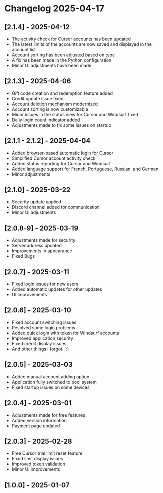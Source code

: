 # Changelog 2025-04-17

## [2.1.4] - 2025-04-12
- The activity check for Cursor accounts has been updated
- The latest limits of the accounts are now saved and displayed in the account list
- Account sorting has been adjusted based on type
- A fix has been made in the Python configuration
- Minor UI adjustments have been made

## [2.1.3] - 2025-04-06
- Gift code creation and redemption feature added
- Credit update issue fixed
- Account deletion mechanism modernized
- Account sorting is now customizable
- Minor issues in the status view for Cursor and Windsurf fixed
- Daily login count indicator added
- Adjustments made to fix some issues on startup

## [2.1.1 - 2.1.2] - 2025-04-04
- Added browser-based automatic login for Cursor
- Simplified Cursor account activity check
- Added status reporting for Cursor and Windsurf
- Added language support for French, Portuguese, Russian, and German
- Minor adjustments

## [2.1.0] - 2025-03-22
- Security update applied
- Discord channel added for communication
- Minor UI adjustments

## [2.0.8-9] - 2025-03-19
- Adjustments made for security
- Server address updated
- Improvements in appearance
- Fixed Bugs

## [2.0.7] - 2025-03-11
- Fixed login issues for new users
- Added automatic updates for other updates
- UI improvements

## [2.0.6] - 2025-03-10
- Fixed account switching issues
- Resolved some login problems
- Added quick login with token for Windsurf accounts
- Improved application security
- Fixed credit display issues
- And other things I forgot.. :)

## [2.0.5] - 2025-03-03
- Added manual account adding option
- Application fully switched to pool system
- Fixed startup issues on some devices

## [2.0.4] - 2025-03-01

- Adjustments made for free features
- Added version information
- Payment page updated

## [2.0.3] - 2025-02-28

- Free Cursor trial limit reset feature
- Fixed limit display issues
- Improved token validation
- Minor UI improvements

## [1.0.0] -  2025-01-07

